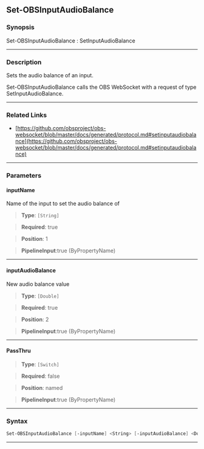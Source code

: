 Set-OBSInputAudioBalance
------------------------
### Synopsis
Set-OBSInputAudioBalance : SetInputAudioBalance

---
### Description

Sets the audio balance of an input.


Set-OBSInputAudioBalance calls the OBS WebSocket with a request of type SetInputAudioBalance.

---
### Related Links
* [https://github.com/obsproject/obs-websocket/blob/master/docs/generated/protocol.md#setinputaudiobalance](https://github.com/obsproject/obs-websocket/blob/master/docs/generated/protocol.md#setinputaudiobalance)



---
### Parameters
#### **inputName**

Name of the input to set the audio balance of



> **Type**: ```[String]```

> **Required**: true

> **Position**: 1

> **PipelineInput**:true (ByPropertyName)



---
#### **inputAudioBalance**

New audio balance value



> **Type**: ```[Double]```

> **Required**: true

> **Position**: 2

> **PipelineInput**:true (ByPropertyName)



---
#### **PassThru**

> **Type**: ```[Switch]```

> **Required**: false

> **Position**: named

> **PipelineInput**:true (ByPropertyName)



---
### Syntax
```PowerShell
Set-OBSInputAudioBalance [-inputName] <String> [-inputAudioBalance] <Double> [-PassThru] [<CommonParameters>]
```
---
